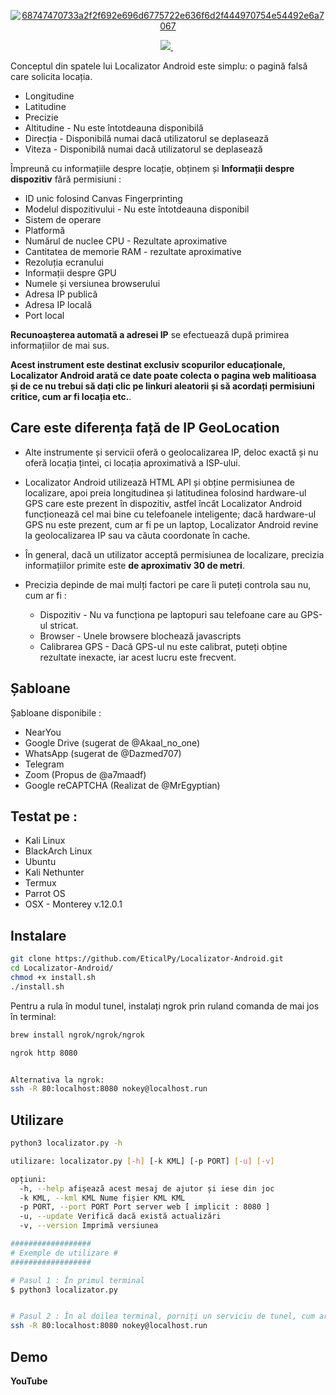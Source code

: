 <p align="center"><a href="https://ibb.co/W0GpSQm"><img src="https://i.ibb.co/NrtnwXc/68747470733a2f2f692e696d6775722e636f6d2f444970754e54492e6a7067.png" alt="68747470733a2f2f692e696d6775722e636f6d2f444970754e54492e6a7067" border="0"></a></p>

<p align="center">
    <a href="https://twitter.com/AmbronoBogdan">
      <img src="https://img.shields.io/badge/-TWITTER-black?logo=twitter&style=for-the-badge">
    </a>
    &nbsp;
</p>


Conceptul din spatele lui Localizator Android este simplu: o pagină falsă care solicita locația. 

* Longitudine
* Latitudine
* Precizie
* Altitudine - Nu este întotdeauna disponibilă
* Direcția - Disponibilă numai dacă utilizatorul se deplasează
* Viteza - Disponibilă numai dacă utilizatorul se deplasează

Împreună cu informațiile despre locație, obținem și **Informații despre dispozitiv** fără permisiuni :

* ID unic folosind Canvas Fingerprinting
* Modelul dispozitivului - Nu este întotdeauna disponibil
* Sistem de operare
* Platformă
* Numărul de nuclee CPU - Rezultate aproximative
* Cantitatea de memorie RAM - rezultate aproximative
* Rezoluția ecranului
* Informații despre GPU
* Numele și versiunea browserului
* Adresa IP publică
* Adresa IP locală
* Port local


**Recunoașterea automată a adresei IP** se efectuează după primirea informațiilor de mai sus.

**Acest instrument este destinat exclusiv scopurilor educaționale, Localizator Android arată ce date poate colecta o pagina web malitioasa și de ce nu trebui să dați clic pe linkuri aleatorii și să acordați permisiuni critice, cum ar fi locația etc.**.

## Care este diferența față de IP GeoLocation

* Alte instrumente și servicii oferă o geolocalizarea IP,  deloc exactă și nu oferă locația țintei, ci locația aproximativă a ISP-ului.

* Localizator Android utilizează HTML API și obține permisiunea de localizare, apoi preia longitudinea și latitudinea folosind hardware-ul GPS care este prezent în dispozitiv, astfel încât Localizator Android funcționează cel mai bine cu telefoanele inteligente; dacă hardware-ul GPS nu este prezent, cum ar fi pe un laptop, Localizator Android revine la geolocalizarea IP sau va căuta coordonate în cache.  

* În general, dacă un utilizator acceptă permisiunea de localizare, precizia informațiilor primite este **de aproximativ 30 de metri**.

* Precizia depinde de mai mulți factori pe care îi puteți controla sau nu, cum ar fi :
  * Dispozitiv - Nu va funcționa pe laptopuri sau telefoane care au GPS-ul stricat.
  * Browser - Unele browsere blochează javascripts
  * Calibrarea GPS - Dacă GPS-ul nu este calibrat, puteți obține rezultate inexacte, iar acest lucru este frecvent.


## Șabloane

Șabloane disponibile : 

* NearYou
* Google Drive (sugerat de @Akaal_no_one)
* WhatsApp (sugerat de @Dazmed707)
* Telegram
* Zoom (Propus de @a7maadf)
* Google reCAPTCHA (Realizat de @MrEgyptian)

## Testat pe :

* Kali Linux
* BlackArch Linux
* Ubuntu
* Kali Nethunter
* Termux
* Parrot OS
* OSX - Monterey v.12.0.1

## Instalare

```bash
git clone https://github.com/EticalPy/Localizator-Android.git
cd Localizator-Android/
chmod +x install.sh
./install.sh
```


Pentru a rula în modul tunel, instalați ngrok prin ruland comanda de mai jos în terminal:
```bash
brew install ngrok/ngrok/ngrok

ngrok http 8080


Alternativa la ngrok:
ssh -R 80:localhost:8080 nokey@localhost.run
````

## Utilizare

```bash
python3 localizator.py -h

utilizare: localizator.py [-h] [-k KML] [-p PORT] [-u] [-v]

opțiuni:
  -h, --help afișează acest mesaj de ajutor și iese din joc
  -k KML, --kml KML Nume fișier KML KML
  -p PORT, --port PORT Port server web [ implicit : 8080 ]
  -u, --update Verifică dacă există actualizări
  -v, --version Imprimă versiunea

##################
# Exemple de utilizare #
##################

# Pasul 1 : În primul terminal
$ python3 localizator.py


# Pasul 2 : În al doilea terminal, porniți un serviciu de tunel, cum ar fi ngrok sau nokey
ssh -R 80:localhost:8080 nokey@localhost.run
```

## Demo

**YouTube**


